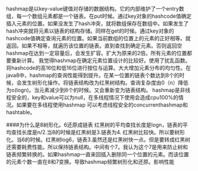 hashmap是以key-value键值对存储的数据结构。它的内部维护了一个entry数组，每一个数组元素都是一个链表。在put时候。通过key对象的hashcode值确定插入元素的位置。如果没发生了hash冲突，就将数组保存在数组中。如果发生了hash冲突就将元素以链表的结构存储。同样在get的时候。通过key对象的hashcode值确定查询元素的位置。如果当前数组的位置上的元素的正好相等。就返回。如果不相等，就遍历该位置的链表。直到查找到确定元素。否则返回空
    hashmap在达到一定容量后，会发生扩容。扩大为原来的2倍。所有元素的位置都要重新计算。
    我觉得hashmap在确定元素位置设计的比较好。使用了扰乱函数。将hashcode的高16位和低16位进行按位与运算。大大增加元素分布的均匀性。在java8中，hashmap的查询性能得到提升。在某一位置的链表个数达到8个的时候，会发生树形化操作。将链表结构改为红黑树结构。查询复杂度由0（n）降低为o(logn)。当元素减少到6个的时候。又会重新变为链表结构。
    hashmap是非线程安全的，key和value可以为null，在多线程情况下使用会造成cpu100%的情况。如果要在多线程使用hashmap
    可以考虑线程安全的concurrenthashmap和hashtable。


####为什么是8树形化。6还原成链表
    红黑树的平均查找长度是logn，链表的平均查找长度是n/2.当8的时候是红黑树是3.链表为4.
    红黑树比较快。所以要树形化。当6的时候。红黑树log6，链表3.虽然还是红黑树快一点。但是要转成红黑树还需要耗费性能。所以保持链表结构。中间有个7。我认为这个7是用来防止树和链表频繁转换的。如果hashmap一直来回插入删除同一个位置的元素。而该位置的元素个数一直在8和7变换。导致hashmap频繁树形化和还原。影响性能
